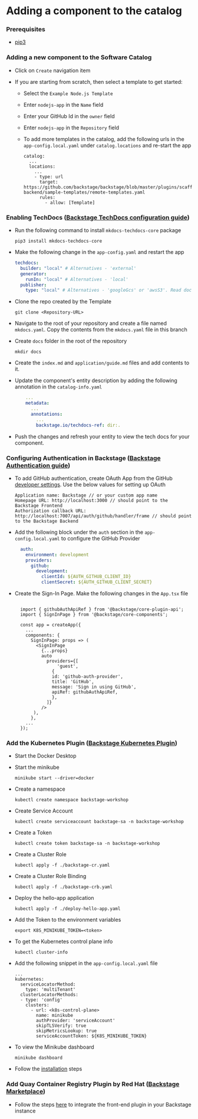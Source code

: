# Adding a component to the catalog

### Prerequisites

- [pip3](https://www.activestate.com/resources/quick-reads/how-to-install-and-use-pip3/)

### Adding a new component to the Software Catalog

- Click on `Create` navigation item

- If you are starting from scratch, then select a template to get started:

  - Select the `Example Node.js Template`
  - Enter `nodejs-app` in the `Name` field
  - Enter your GitHub Id in the `owner` field
  - Enter `nodejs-app` in the `Repository` field

  - To add more templates in the catalog, add the following urls in the `app-config.local.yaml` under `catalog.locations` and re-start the app

    ```
    catalog:
      ...
      locations:
        ...
        - type: url
          target: https://github.com/backstage/backstage/blob/master/plugins/scaffolder-backend/sample-templates/remote-templates.yaml
          rules:
            - allow: [Template]
      ```

### Enabling TechDocs ([Backstage TechDocs configuration guide](https://backstage.io/docs/features/techdocs/getting-started))

- Run the following command to install `mkdocs-techdocs-core` package

  ```
  pip3 install mkdocs-techdocs-core
  ```

- Make the following change in the `app-config.yaml` and restart the app

  ```yaml app-config.yaml
  techdocs:
    builder: "local" # Alternatives - 'external'
    generator:
      runIn: "local" # Alternatives - 'local'
    publisher:
      type: "local" # Alternatives - 'googleGcs' or 'awsS3'. Read documentation for using alternatives.
  ```

- Clone the repo created by the Template

  ```
  git clone <Repository-URL>
  ```

- Navigate to the root of your repository and create a file named `mkdocs.yaml`. Copy the contents from the `mkdocs.yaml` file in this branch

- Create `docs` folder in the root of the repository

  ```
  mkdir docs
  ```

- Create the `index.md` and `application/guide.md` files and add contents to it.

- Update the component's entity description by adding the following annotation in the `catalog-info.yaml`

  ```yaml title="catalog-info.yaml"
      ...
      metadata:
        ...
        annotations:
          ...
          backstage.io/techdocs-ref: dir:.

  ```

- Push the changes and refresh your entity to view the tech docs for your component.

### Configuring Authentication in Backstage ([Backstage Authentication guide](https://backstage.io/docs/auth/))

- To add GitHub authentication, create OAuth App from the GitHub [developer settings](https://github.com/settings/developers). Use the below values for setting up OAuth

  ```
  Application name: Backstage // or your custom app name
  Homepage URL: http://localhost:3000 // should point to the Backstage Frontend
  Authorization callback URL: http://localhost:7007/api/auth/github/handler/frame // should point to the Backstage Backend
  ```

- Add the following block under the `auth` section in the `app-config.local.yaml` to configure the GitHub Provider

  ```yaml title=app-config.local.yaml
    auth:
      environment: development
      providers:
        github:
          development:
            clientId: ${AUTH_GITHUB_CLIENT_ID}
            clientSecret: ${AUTH_GITHUB_CLIENT_SECRET}
  ```

- Create the Sign-In Page. Make the following changes in the `App.tsx` file

  ```tsx title=packages/app/src/App.tsx

    import { githubAuthApiRef } from '@backstage/core-plugin-api';
    import { SignInPage } from '@backstage/core-components';

    const app = createApp({
      ...
      components: {
        SignInPage: props => (
          <SignInPage
            {...props}
            auto
              providers={[
                  'guest',
                {
                id: 'github-auth-provider',
                title: 'GitHub',
                message: 'Sign in using GitHub',
                apiRef: githubAuthApiRef,
                },
              ]}
            />
         ),
        },
      ...
    });

  ```

### Add the Kubernetes Plugin ([Backstage Kubernetes Plugin](https://backstage.io/docs/features/kubernetes/))

- Start the Docker Desktop

- Start the minikube

  ```
  minikube start --driver=docker
  ```

- Create a namespace

  ```
  kubectl create namespace backstage-workshop
  ```

- Create Service Account

  ```
  kubectl create serviceaccount backstage-sa -n backstage-workshop
  ```

- Create a Token

  ```
  kubectl create token backstage-sa -n backstage-workshop
  ```

- Create a Cluster Role

  ```
  kubectl apply -f ./backstage-cr.yaml
  ```

- Create a Cluster Role Binding

  ```
  kubectl apply -f ./backstage-crb.yaml
  ```

- Deploy the hello-app application

  ```
  kubectl apply -f ./deploy-hello-app.yaml
  ```

- Add the Token to the environment variables

  ```
  export K8S_MINIKUBE_TOKEN=<token>
  ```

- To get the Kubernetes control plane info

  ```
  kubectl cluster-info
  ```

- Add the following snippet in the `app-config.local.yaml` file

  ```
  ...
  kubernetes:
    serviceLocatorMethod:
      type: 'multiTenant'
    clusterLocatorMethods:
    - type: 'config'
      clusters:
        - url: <k8s-control-plane>
          name: minikube
          authProvider: 'serviceAccount'
          skipTLSVerify: true
          skipMetricsLookup: true
          serviceAccountToken: ${K8S_MINIKUBE_TOKEN}
  ```

- To view the Minikube dashboard

  ```
  minikube dashboard
  ```

- Follow the [installation](https://backstage.io/docs/features/kubernetes/installation) steps 

### Add Quay Container Registry Plugin by Red Hat ([Backstage Marketplace](https://backstage.io/plugins/))

- Follow the steps [here](https://janus-idp.io/plugins/quay/) to integrate the front-end plugin in your Backstage instance
